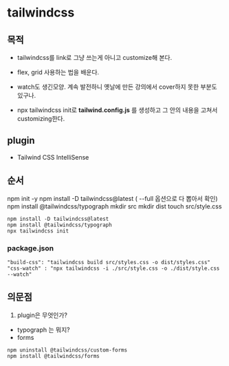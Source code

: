 tailwindcss
===========

## 목적

- tailwindcss를 link로 그냥 쓰는게 아니고 customize해 본다.
- flex, grid 사용하는 법을 배운다.

- watch도 생긴모양. 계속 발전하니 옛날에 만든 강의에서 cover하지 못한 부분도 있구나.
- npx tailwindcss init로 **tailwind.config.js** 를 생성하고 그 안의 내용을 고쳐서 customizing한다. 

## plugin

- Tailwind CSS IntelliSense

## 순서

npm init -y
npm install -D tailwindcss@latest ( --full 옵션으로 다 뽑아서 확인)
npm install @tailwindcss/typograph 
mkdir src
mkdir dist
touch src/style.css

```
npm install -D tailwindcss@latest 
npm install @tailwindcss/typograph 
npx tailwindcss init
```

### package.json

```
"build-css": "tailwindcss build src/styles.css -o dist/styles.css"
"css-watch" : "npx tailwindcss -i ./src/style.css -o ./dist/style.css --watch"
``` 

## 의문점

1. plugin은 무엇인가?
- typograph 는 뭐지?
- forms
```
npm uninstall @tailwindcss/custom-forms
npm install @tailwindcss/forms

